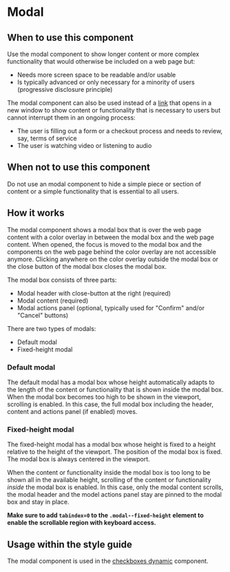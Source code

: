 # Modal

## When to use this component

Use the modal component to show longer content or more complex functionality that would otherwise be included on a web page but:

* Needs more screen space to be readable and/or usable
* Is typically advanced or only necessary for a minority of users (progressive disclosure principle)

The modal component can also be used instead of a <a href="{{path './link'}}">link</a> that opens in a new window to show content or functionality that is necessary to users but cannot interrupt them in an ongoing process:
  * The user is filling out a form or a checkout process and needs to review, say, terms of service
  * The user is watching video or listening to audio

## When not to use this component

Do not use an modal component to hide a simple piece or section of content or a simple functionality that is essential to all users.

## How it works

The modal component shows a modal box that is over the web page content with a color overlay in between the modal box and the web page content. When opened, the focus is moved to the modal box and the components on the web page behind the color overlay are not accessible anymore. Clicking anywhere on the color overlay outside the modal box or the close button of the modal box closes the modal box.

The modal box consists of three parts:

* Modal header with close-button at the right (required)
* Modal content (required)
* Modal actions panel (optional, typically used for "Confirm" and/or "Cancel" buttons)

There are two types of modals:
* Default modal
* Fixed-height modal

### Default modal

The default modal has a modal box whose height automatically adapts to the length of the content or functionality that is shown inside the modal box. When the modal box becomes too high to be shown in the viewport, scrolling is enabled. In this case, the full modal box including the header, content and actions panel (if enabled) moves.

### Fixed-height modal

The fixed-height modal has a modal box whose height is fixed to a height relative to the height of the viewport. The position of the modal box is fixed. The modal box is always centered in the viewport.

When the content or functionality inside the modal box is too long to be shown all in the available height, scrolling of the content or functionality *inside* the modal box is enabled. In this case, only the modal content scrolls, the modal header and the model actions panel stay are pinned to the modal box and stay in place.  

**Make sure to add `tabindex=0` to the `.modal--fixed-height` element to enable the scrollable region with keyboard access.**

## Usage within the style guide

The modal component is used in the <a href="{{path './checkboxes-dynamic'}}">checkboxes dynamic</a> component.
